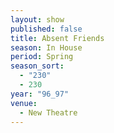 ```yaml
---
layout: show
published: false
title: Absent Friends
season: In House
period: Spring
season_sort: 
  - "230"
  - 230
year: "96_97"
venue: 
  - New Theatre
---
```



